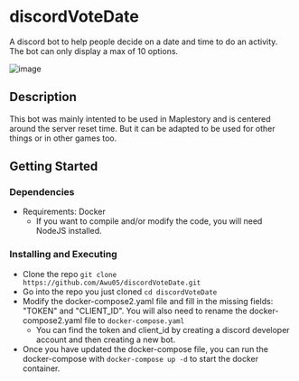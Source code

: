 # discordVoteDate

A discord bot to help people decide on a date and time to do an activity. The bot can only display a max of 10 options.

![image](https://github.com/Awu05/discordVoteDate/assets/12676790/d886b857-50d9-459e-a26a-0bdf24a26918)



## Description

This bot was mainly intented to be used in Maplestory and is centered around the server reset time.
But it can be adapted to be used for other things or in other games too.

## Getting Started

### Dependencies

* Requirements: Docker
  * If you want to compile and/or modify the code, you will need NodeJS installed.

### Installing and Executing

* Clone the repo `git clone https://github.com/Awu05/discordVoteDate.git`
* Go into the repo you just cloned `cd discordVoteDate`
* Modify the docker-compose2.yaml file and fill in the missing fields: "TOKEN" and "CLIENT_ID". You will also need to rename the docker-compose2.yaml file to `docker-compose.yaml`
  * You can find the token and client_id by creating a discord developer account and then creating a new bot.
* Once you have updated the docker-compose file, you can run the docker-compose with `docker-compose up -d` to start the docker container.
